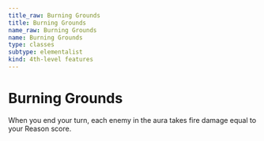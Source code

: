 ```yaml
---
title_raw: Burning Grounds
title: Burning Grounds
name_raw: Burning Grounds
name: Burning Grounds
type: classes
subtype: elementalist
kind: 4th-level features
---
```


# Burning Grounds

When you end your turn, each enemy in the aura takes fire damage equal to your Reason score.
